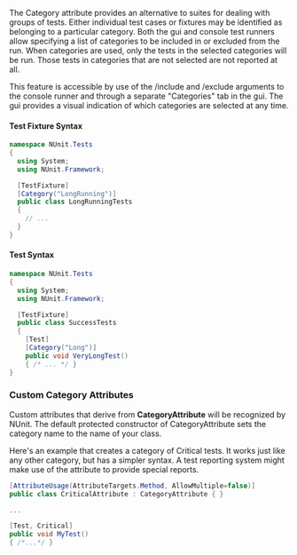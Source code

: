 <p>The Category attribute provides an alternative to suites for dealing with groups 
	of tests. Either individual test cases or fixtures may be identified as 
	belonging to a particular category. Both the gui and console test runners allow 
	specifying a list of categories to be included in or excluded from the run. 
	When categories are used, only the tests in the selected categories will be 
	run. Those tests in categories that are not selected are not reported at all.</p>
<p>This feature is accessible by use of the /include and /exclude arguments to the 
	console runner and through a separate "Categories" tab in the gui. The gui 
	provides a visual indication of which categories are selected at any time.</p>

<h4>Test Fixture Syntax</h4>

```C#
namespace NUnit.Tests
{
  using System;
  using NUnit.Framework;

  [TestFixture]
  [Category("LongRunning")]
  public class LongRunningTests
  {
    // ...
  }
}
```


<h4>Test Syntax</h4>

```C#
namespace NUnit.Tests
{
  using System;
  using NUnit.Framework;

  [TestFixture]
  public class SuccessTests
  {
    [Test]
    [Category("Long")]
    public void VeryLongTest()
    { /* ... */ }
}
```

<h3>Custom Category Attributes</h3>

Custom attributes that derive from <b>CategoryAttribute</b> will be recognized
by NUnit. The default protected constructor of CategoryAttribute 
sets the category name to the name of your class.

Here's an example that creates a category of Critical tests. It works
just like any other category, but has a simpler syntax. A test reporting
system might make use of the attribute to provide special reports.

```C#
[AttributeUsage(AttributeTargets.Method, AllowMultiple=false)]
public class CriticalAttribute : CategoryAttribute { }

...

[Test, Critical]
public void MyTest()
{ /*...*/ }
```
